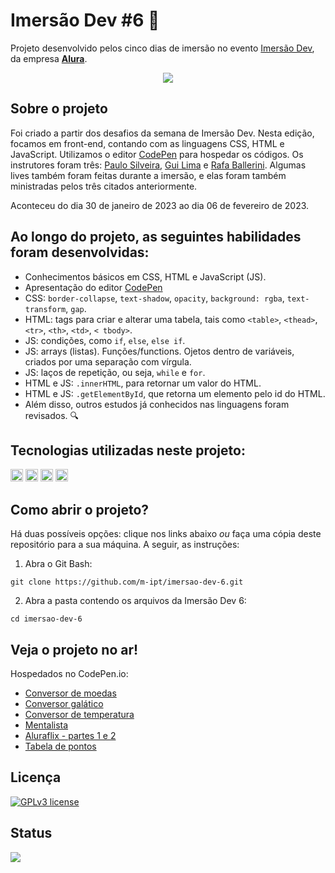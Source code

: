 <h1> Imersão Dev #6 🤿 </h1>

Projeto desenvolvido pelos cinco dias de imersão no evento [Imersão Dev](https://imersao.dev/), da empresa **[Alura](https://alura.com.br/)**.

<div align='center' style='display: inline_block'><img src='https://imgur.com/18JXOxw.gif'></div>

## Sobre o projeto
Foi criado a partir dos desafios da semana de Imersão Dev. Nesta edição, focamos em front-end, contando com as linguagens CSS, HTML e JavaScript. Utilizamos o editor [CodePen](https://codepen.io) para hospedar os códigos. Os instrutores foram três: [Paulo Silveira](https://cursos.alura.com.br/user/paulo-silveira), [Gui Lima](https://cursos.alura.com.br/user/guilhermelima) e [Rafa Ballerini](https://cursos.alura.com.br/user/rafaella-ballerini). Algumas lives também foram feitas durante a imersão, e elas foram também ministradas pelos três citados anteriormente.

Aconteceu do dia 30 de janeiro de 2023 ao dia 06 de fevereiro de 2023.

## Ao longo do projeto, as seguintes habilidades foram desenvolvidas:
- Conhecimentos básicos em CSS, HTML e JavaScript (JS).
- Apresentação do editor [CodePen](https://codepen.io)
- CSS: `border-collapse`, `text-shadow`, `opacity`, `background: rgba`, `text-transform`, `gap`.
- HTML: tags para criar e alterar uma tabela, tais como `<table>`, `<thead>`, `<tr>`, `<th>`, `<td>`, `< tbody>`.
- JS: condições, como `if`, `else`, `else if`.
- JS: arrays (listas). Funções/functions. Ojetos dentro de variáveis, criados por uma separação com vírgula.
- JS: laços de repetição, ou seja, `while` e `for`.
- HTML e JS: `.innerHTML`, para retornar um valor do HTML.
- HTML e JS: `.getElementById`, que retorna um elemento pelo id do HTML.
- Além disso, outros estudos já conhecidos nas linguagens foram revisados. 🔍

## Tecnologias utilizadas neste projeto:
<img height="20" src="https://img.shields.io/badge/-HTML5-orange"> <img height="20" src="https://img.shields.io/badge/-CSS3-blue"> <img height="20" src="https://img.shields.io/badge/-JavaScript-yellow"> <img height="20" src="https://img.shields.io/badge/-CodePen-black">

## Como abrir o projeto?
Há duas possíveis opções: clique nos links abaixo *ou* faça uma cópia deste repositório para a sua máquina. A seguir, as instruções:

1. Abra o Git Bash:

```
git clone https://github.com/m-ipt/imersao-dev-6.git
```

2. Abra a pasta contendo os arquivos da Imersão Dev 6:

```
cd imersao-dev-6
```

## Veja o projeto no ar!
Hospedados no CodePen.io:
- [Conversor de moedas](https://codepen.io/mipt/pen/vYazZab)
- [Conversor galático](https://codepen.io/mipt/pen/XWBPaNY)
- [Conversor de temperatura](https://codepen.io/mipt/pen/poZOpBK)
- [Mentalista](https://codepen.io/mipt/pen/dyjgVKp)
- [Aluraflix - partes 1 e 2](https://codepen.io/mipt/pen/wvxQqNW)
- [Tabela de pontos](https://codepen.io/mipt/pen/XWBOaYM)

## Licença
[![GPLv3 license](https://img.shields.io/badge/License-GPLv3-blue.svg)](http://perso.crans.org/besson/LICENSE.html)

## Status
<img src="https://img.shields.io/badge/Status-Finalizado-brightgreen">
